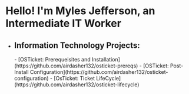 # Hello! I'm Myles Jefferson, an Intermediate IT Worker

- <h2> Information Technology Projects:</h2>
  - [OSTicket: Prerequeisites and Installation](https://github.com/airdasher132/osticket-prereqs)
  - [OSTicket: Post-Install Configuration](https://github.com/airdasher132/osticket-configuration)
  - [OsTicket: Ticket LifeCycle](https://github.com/airdasher132/osticket-lifecycle)
